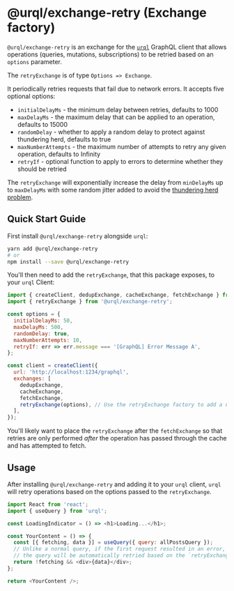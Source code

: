 # @urql/exchange-retry (Exchange factory)

`@urql/exchange-retry` is an exchange for the [`urql`](../../README.md) GraphQL client that allows operations (queries, mutations, subscriptions) to be retried based on an `options` parameter.

The `retryExchange` is of type `Options => Exchange`.

It periodically retries requests that fail due to network errors. It accepts five optional options:

- `initialDelayMs` - the minimum delay between retries, defaults to 1000
- `maxDelayMs` - the maximum delay that can be applied to an operation, defaults to 15000
- `randomDelay` - whether to apply a random delay to protect against thundering herd, defaults to true
- `maxNumberAttempts` - the maximum number of attempts to retry any given operation, defaults to Infinity
- `retryIf` - optional function to apply to errors to determine whether they should be retried

The `retryExchange` will exponentially increase the delay from `minDelayMs` up to `maxDelayMs` with some random jitter added to avoid the [thundering herd problem](https://en.wikipedia.org/wiki/Thundering_herd_problem).

## Quick Start Guide

First install `@urql/exchange-retry` alongside `urql`:

```sh
yarn add @urql/exchange-retry
# or
npm install --save @urql/exchange-retry
```

You'll then need to add the `retryExchange`, that this package exposes, to your
`urql` Client:

```js
import { createClient, dedupExchange, cacheExchange, fetchExchange } from 'urql';
import { retryExchange } from '@urql/exchange-retry';

const options = {
  initialDelayMs: 50,
  maxDelayMs: 500,
  randomDelay: true,
  maxNumberAttempts: 10,
  retryIf: err => err.message === '[GraphQL] Error Message A',
};

const client = createClient({
  url: 'http://localhost:1234/graphql',
  exchanges: [
    dedupExchange,
    cacheExchange,
    fetchExchange,
    retryExchange(options), // Use the retryExchange factory to add a new exchange
  ],
});
```

You'll likely want to place the `retryExchange` after the `fetchExchange` so that retries are only performed _after_ the operation has passed through the cache and has attempted to fetch.

## Usage

After installing `@urql/exchange-retry` and adding it to your `urql` client, `urql` will retry operations based on the options passed to the `retryExchange`.

```js
import React from 'react';
import { useQuery } from 'urql';

const LoadingIndicator = () => <h1>Loading...</h1>;

const YourContent = () => {
  const [{ fetching, data }] = useQuery({ query: allPostsQuery });
  // Unlike a normal query, if the first request resulted in an error,
  // the query will be automatically retried based on the `retryExchange` options
  return !fetching && <div>{data}</div>;
};

return <YourContent />;
```

<!-- TODO?: Add code sandbox demo -->
